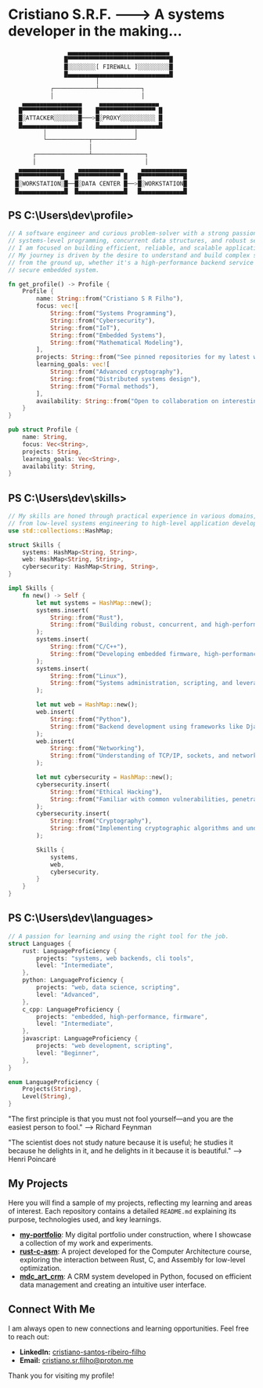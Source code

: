 # Cristiano S.R.F. ---> A systems developer in the making... 
```rust
                 ▄▄▄▄▄▄▄▄▄▄▄▄▄▄▄▄▄▄▄▄▄▄▄▄▄▄▄▄▄
                █▀▀▀▀▀▀▀▀▀▀▀▀▀▀▀▀▀▀▀▀▀▀▀▀▀▀▀▀▀█
                █░░░░░░░░[ FIREWALL ]░░░░░░░░░█
                █▄▄▄▄▄▄▄▄▄▄▄▄▄▄▄▄▄▄▄▄▄▄▄▄▄▄▄▄▄█
                         │
            ┌────────────┴────────────┐
            │                         │
    ▄▄▄▄▄▄▄▄▄▄▄▄▄▄▄▄▄     ▄▄▄▄▄▄▄▄▄▄▄▄▄▄▄▄▄
   █▀▀▀▀▀▀▀▀▀▀▀▀▀▀▀▀█    █▀▀▀▀▀▀▀▀▀▀▀▀▀▀▀▀ █
   █░ATTACKER░░░░░░░█───>█░PROXY░░░░░░░░░░ █
   █▄▄▄▄▄▄▄▄▄▄▄▄▄▄▄▄█    █▄▄▄▄▄▄▄▄▄▄▄▄▄▄▄▄▄█
          │                         │
          └────────────┬────────────┘
                       │
       ┌───────────────┴───────────────┐
       │                               │
   ▄▄▄▄▄▄▄▄▄▄▄▄▄    ▄▄▄▄▄▄▄▄▄▄▄▄▄     ▄▄▄▄▄▄▄▄▄▄▄▄▄
  █▀▀▀▀▀▀▀▀▀▀▀▀█   █▀▀▀▀▀▀▀▀▀▀▀▀ █   █▀▀▀▀▀▀▀▀▀▀▀▀█
  █░WORKSTATION░█──█░DATA CENTER █──>█░WORKSTATION█
  █▄▄▄▄▄▄▄▄▄▄▄▄▄█  █▄▄▄▄▄▄▄▄▄▄▄▄▄█   █▄▄▄▄▄▄▄▄▄▄▄▄█
```
## PS C:\Users\dev\profile>
```rust
// A software engineer and curious problem-solver with a strong passion for
// systems-level programming, concurrent data structures, and robust security.
// I am focused on building efficient, reliable, and scalable applications.
// My journey is driven by the desire to understand and build complex systems
// from the ground up, whether it's a high-performance backend service or a
// secure embedded system.

fn get_profile() -> Profile {
    Profile {
        name: String::from("Cristiano S R Filho"),
        focus: vec![
            String::from("Systems Programming"),
            String::from("Cybersecurity"),
            String::from("IoT"),
            String::from("Embedded Systems"),
            String::from("Mathematical Modeling"),
        ],
        projects: String::from("See pinned repositories for my latest work."),
        learning_goals: vec![
            String::from("Advanced cryptography"),
            String::from("Distributed systems design"),
            String::from("Formal methods"),
        ],
        availability: String::from("Open to collaboration on interesting projects."),
    }
}

pub struct Profile {
    name: String,
    focus: Vec<String>,
    projects: String,
    learning_goals: Vec<String>,
    availability: String,
}
```
## PS C:\Users\dev\skills>
```rust
// My skills are honed through practical experience in various domains,
// from low-level systems engineering to high-level application development.
use std::collections::HashMap;

struct Skills {
    systems: HashMap<String, String>,
    web: HashMap<String, String>,
    cybersecurity: HashMap<String, String>,
}

impl Skills {
    fn new() -> Self {
        let mut systems = HashMap::new();
        systems.insert(
            String::from("Rust"),
            String::from("Building robust, concurrent, and high-performance applications with a focus on safety and memory management. Experience with async/await, embedded systems, and creating CLI tools."),
        );
        systems.insert(
            String::from("C/C++"),
            String::from("Developing embedded firmware, high-performance computing components, and tackling complex performance challenges. I focus on writing clean, efficient, and well-documented low-level code."),
        );
        systems.insert(
            String::from("Linux"),
            String::from("Systems administration, scripting, and leveraging the command line for automation and development workflows."),
        );

        let mut web = HashMap::new();
        web.insert(
            String::from("Python"),
            String::from("Backend development using frameworks like Django and Flask, data processing, automation, and scripting. I prioritize clean, readable, and maintainable code."),
        );
        web.insert(
            String::from("Networking"),
            String::from("Understanding of TCP/IP, sockets, and network security principles. Building network applications and services."),
        );

        let mut cybersecurity = HashMap::new();
        cybersecurity.insert(
            String::from("Ethical Hacking"),
            String::from("Familiar with common vulnerabilities, penetration testing methodologies, and defensive programming."),
        );
        cybersecurity.insert(
            String::from("Cryptography"),
            String::from("Implementing cryptographic algorithms and understanding their principles for secure communication."),
        );

        Skills {
            systems,
            web,
            cybersecurity,
        }
    }
}
```
## PS C:\Users\dev\languages>
```rust
// A passion for learning and using the right tool for the job.
struct Languages {
    rust: LanguageProficiency {
        projects: "systems, web backends, cli tools",
        level: "Intermediate",
    },
    python: LanguageProficiency {
        projects: "web, data science, scripting",
        level: "Advanced",
    },
    c_cpp: LanguageProficiency {
        projects: "embedded, high-performance, firmware",
        level: "Intermediate",
    },
    javascript: LanguageProficiency {
        projects: "web development, scripting",
        level: "Beginner",
    },
}

enum LanguageProficiency {
    Projects(String),
    Level(String),
}
```
"The first principle is that you must not fool yourself—and you are the easiest person to fool." —> Richard Feynman

"The scientist does not study nature because it is useful; he studies it because he delights in it, and he delights in it because it is beautiful." —> Henri Poincaré

## My Projects

Here you will find a sample of my projects, reflecting my learning and areas of interest. Each repository contains a detailed `README.md` explaining its purpose, technologies used, and key learnings.

*   **[my-portfolio](https://github.com/cristiano-s-r-filho/my-portfolio)**: My digital portfolio under construction, where I showcase a collection of my work and experiments.
*   **[rust-c-asm](https://github.com/cristiano-s-r-filho/rust-c-asm)**: A project developed for the Computer Architecture course, exploring the interaction between Rust, C, and Assembly for low-level optimization.
*   **[mdc_art_crm](https://github.com/cristiano-s-r-filho/mdc_art_crm)**: A CRM system developed in Python, focused on efficient data management and creating an intuitive user interface.

## Connect With Me

I am always open to new connections and learning opportunities. Feel free to reach out:

*   **LinkedIn:** [cristiano-santos-ribeiro-filho](https://www.linkedin.com/in/cristiano-santos-ribeiro-filho-1bb5272bb/)
*   **Email:** cristiano.sr.filho@proton.me

Thank you for visiting my profile!


